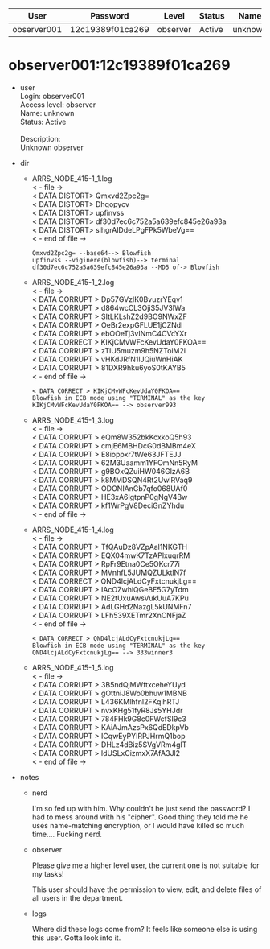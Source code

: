 | User         | Password                          | Level    | Status     | Name          |  
|--------------|-----------------------------------|----------|------------|---------------|    
| observer001  | 12c19389f01ca269                  | observer | Active     | unknown       | 

# observer001:12c19389f01ca269
* user<br>
  Login: observer001<br>
  Access level: observer<br>
  Name: unknown<br>
  Status: Active<br>
  <br>
  Description:<br>
  Unknown observer<br>

* dir<br>
  * ARRS_NODE_415-1_1.log<br>
    < - file -><br>
    < DATA DISTORT> Qmxvd2Zpc2g=<br>
    < DATA DISTORT> Dhqopycv<br>
    < DATA DISTORT> upfinvss<br>
    < DATA DISTORT> df30d7ec6c752a5a639efc845e26a93a<br>
    < DATA DISTORT> slhgrAlDdeLPgFPk5WbeVg==<br>
    < - end of file -><br>
    
        Qmxvd2Zpc2g= --base64--> Blowfish
        upfinvss --viginere(blowfish)--> terminal
        df30d7ec6c752a5a639efc845e26a93a --MD5 of-> Blowfish

  * ARRS_NODE_415-1_2.log<br>
    < - file -><br>
    < DATA CORRUPT > Dp57GVzlK0BvuzrYEqv1<br>
    < DATA CORRUPT > d864wcCL3OjiS5JV3IWa<br>
    < DATA CORRUPT > SItLKLshZ2d9BO9NWxZF<br>
    < DATA CORRUPT > OeBr2expGFLUE1jCZNdl<br>
    < DATA CORRUPT > ebOOeTj3vINmC4CVcYXr<br>
    < DATA CORRECT > KIKjCMvWFcKevUdaY0FKOA==<br>
    < DATA CORRUPT > zTlU5muzm9h5NZToiM2i<br>
    < DATA CORRUPT > vHKdJRfN1lJQiuWnHiAK<br>
    < DATA CORRUPT > 81DXR9hku6yoS0tKAYB5<br>
    < - end of file -><br>

        < DATA CORRECT > KIKjCMvWFcKevUdaY0FKOA==
        Blowfish in ECB mode using "TERMINAL" as the key
        KIKjCMvWFcKevUdaY0FKOA== --> observer993

  * ARRS_NODE_415-1_3.log<br>
    < - file -><br>
    < DATA CORRUPT > eQm8W352bkKcxkoQ5h93<br>
    < DATA CORRUPT > cmjE6MBHDcG0dBMBm4eX<br>
    < DATA CORRUPT > E8ioppxr7tWe63JFTEJJ<br>
    < DATA CORRUPT > 62M3Uaamm1YFOmNn5RyM<br>
    < DATA CORRUPT > g9BOxQZuiHW046GlzA6B<br>
    < DATA CORRUPT > k8MMDSQN4Rt2UwlRVaq9<br>
    < DATA CORRUPT > ODONIAnGb7qfo068UAf0<br>
    < DATA CORRUPT > HE3xA6IgtpnP0gNgV4Bw<br>
    < DATA CORRUPT > kf1WrPgV8DeciGnZYhdu<br>
    < - end of file -><br>

  * ARRS_NODE_415-1_4.log<br>
    < - file -><br>
    < DATA CORRUPT > TfQAuDz8VZpAal1NKGTH<br>
    < DATA CORRUPT > EQX04mwK7TzAPlxuqrRM<br>
    < DATA CORRUPT > RpFr9Etna0Ce5OKcr77i<br>
    < DATA CORRUPT > MVnhfL5JUMQZULktlN7f<br>
    < DATA CORRECT > QND4lcjALdCyFxtcnukjLg==<br>
    < DATA CORRUPT > IAcOZwhiQGeBE5G7yTdm<br>
    < DATA CORRUPT > NE2tUxuAwsVukUuA7KPu<br>
    < DATA CORRUPT > AdLGHd2NazgL5kUNMFn7<br>
    < DATA CORRUPT > LFh539XETmr2XnCNFjaZ<br>
    < - end of file -><br>

        < DATA CORRECT > QND4lcjALdCyFxtcnukjLg==
        Blowfish in ECB mode using "TERMINAL" as the key
        QND4lcjALdCyFxtcnukjLg== --> 333winner3

  * ARRS_NODE_415-1_5.log<br>
    < - file -><br>
    < DATA CORRUPT > 3B5ndQjMWftxceheYUyd<br>
    < DATA CORRUPT > gOttniJ8Wo0bhuw1MBNB<br>
    < DATA CORRUPT > L436KMlhfnl2FKqihRTJ<br>
    < DATA CORRUPT > nvxKHg51fyR8Js5YHJdr<br>
    < DATA CORRUPT > 784FHk9G8c0FWcfSI9c3<br>
    < DATA CORRUPT > KAiAJmAzsPx6QdEDkpVb<br>
    < DATA CORRUPT > ICqwEyPYIRPJHrmQ1bop<br>
    < DATA CORRUPT > DHLz4dBiz5SVgVRm4gIT<br>
    < DATA CORRUPT > ldUSLxCizmxX7AfA3Jl2<br>
    < - end of file -><br>
* notes<br>
  * nerd

    I'm so fed up with him. Why couldn't he just send the password? I had to mess around with his "cipher". Good thing they told me he uses name-matching encryption, or I would have killed so much time....
    Fucking nerd.

  * observer

    Please give me a higher level user, the current one is not suitable for my tasks!
    
    This user should have the permission to view, edit, and delete files of all users in the department.

  * logs

    Where did these logs come from? It feels like someone else is using this user. Gotta look into it.
